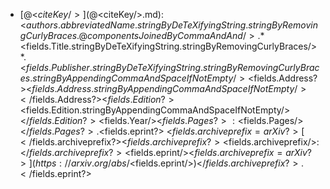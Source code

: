 - [@<$citeKey/>](@<$citeKey/>.md): <$authors.abbreviatedName.stringByDeTeXifyingString.stringByRemovingCurlyBraces.@componentsJoinedByCommaAndAnd/>. *<$fields.Title.stringByDeTeXifyingString.stringByRemovingCurlyBraces/>*. <$fields.Publisher.stringByDeTeXifyingString.stringByRemovingCurlyBraces.stringByAppendingCommaAndSpaceIfNotEmpty/><$fields.Address?><$fields.Address.stringByAppendingCommaAndSpaceIfNotEmpty/></$fields.Address?><$fields.Edition?><$fields.Edition.stringByAppendingCommaAndSpaceIfNotEmpty/></$fields.Edition?><$fields.Year/><$fields.Pages?>:<$fields.Pages/></$fields.Pages?>.<$fields.eprint?> <$fields.archiveprefix=arXiv?>[</$fields.archiveprefix?><$fields.archiveprefix?><$fields.archiveprefix/>:</$fields.archiveprefix?><$fields.eprint/><$fields.archiveprefix=arXiv?>](https://arxiv.org/abs/<$fields.eprint/>)</$fields.archiveprefix?>.</$fields.eprint?>
